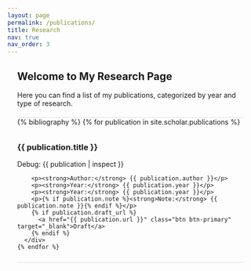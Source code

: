 ```yaml
---
layout: page
permalink: /publications/
title: Research
nav: true
nav_order: 3
---
```


<!-- _pages/publications.md -->

<div class="publications">

  <!-- Custom Introduction -->
  <section class="introduction">
    <h2>Welcome to My Research Page</h2>
    <p>Here you can find a list of my publications, categorized by year and type of research.</p>
  </section>

  <!-- Publications List -->
  <section class="publications-list">
    {% bibliography %}
    {% for publication in site.scholar.publications %}
      <div class="publication-item">
        <h3>{{ publication.title }}</h3>
        <p>Debug: {{ publication | inspect }}</p>

        <p><strong>Author:</strong> {{ publication.author }}</p>
        <p><strong>Year:</strong> {{ publication.year }}</p>
        <p><strong>Year:</strong> {{ publication.year }}</p>
        <p>{% if publication.note %}<strong>Note:</strong> {{ publication.note }}{% endif %}</p>
        {% if publication.draft_url %}
          <a href="{{ publication.url }}" class="btn btn-primary" target="_blank">Draft</a>
        {% endif %}
      </div>
    {% endfor %}

  </section>
</div>

<!-- Add CSS styles for better formatting (optional) -->
<style>
  .publications {
    margin: 20px;
  }
  .introduction {
    margin-bottom: 20px;
  }
  .publications-list {
    border-top: 1px solid #ddd;
  }
  .publication-item {
    padding: 10px 0;
    border-bottom: 1px solid #ddd;
  }
  .btn {
    display: inline-block;
    padding: 0.5rem 1rem;
    font-size: 1rem;
    border-radius: 0.25rem;
    text-align: center;
    color: #fff;
    background-color: #007bff;
    text-decoration: none;
  }
  .btn:hover {
    background-color: #0056b3;
  }
</style>
